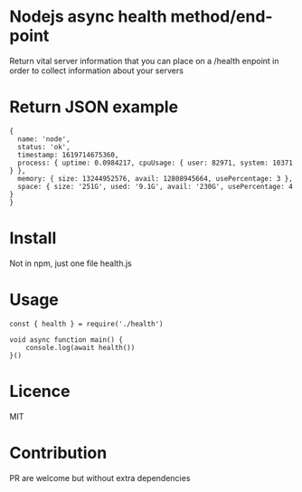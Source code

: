 # Nodejs async health method/end-point

Return vital server information that you can place on a /health enpoint in order
to collect information about your servers

# Return JSON example

```
{
  name: 'node',
  status: 'ok',
  timestamp: 1619714675360,
  process: { uptime: 0.0984217, cpuUsage: { user: 82971, system: 10371 } },
  memory: { size: 13244952576, avail: 12808945664, usePercentage: 3 },
  space: { size: '251G', used: '9.1G', avail: '230G', usePercentage: 4 }
}

```

# Install

Not in npm, just one file health.js

# Usage

```
const { health } = require('./health')

void async function main() {
    console.log(await health())
}()
```


# Licence
MIT

# Contribution
PR are welcome but without extra dependencies
